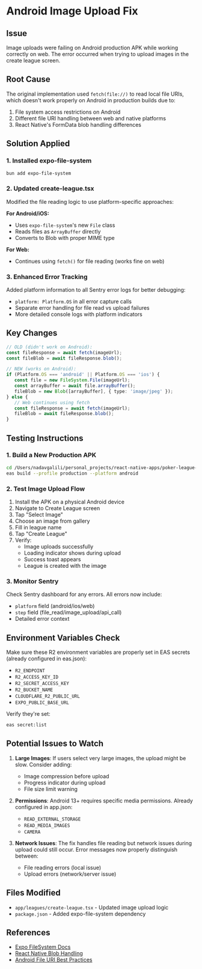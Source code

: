 # Android Image Upload Fix

## Issue

Image uploads were failing on Android production APK while working correctly on web. The error occurred when trying to upload images in the create league screen.

## Root Cause

The original implementation used `fetch(file://)` to read local file URIs, which doesn't work properly on Android in production builds due to:

1. File system access restrictions on Android
2. Different file URI handling between web and native platforms
3. React Native's FormData blob handling differences

## Solution Applied

### 1. Installed expo-file-system

```bash
bun add expo-file-system
```

### 2. Updated create-league.tsx

Modified the file reading logic to use platform-specific approaches:

**For Android/iOS:**

- Uses `expo-file-system`'s new `File` class
- Reads files as `ArrayBuffer` directly
- Converts to Blob with proper MIME type

**For Web:**

- Continues using `fetch()` for file reading (works fine on web)

### 3. Enhanced Error Tracking

Added platform information to all Sentry error logs for better debugging:

- `platform: Platform.OS` in all error capture calls
- Separate error handling for file read vs upload failures
- More detailed console logs with platform indicators

## Key Changes

```typescript
// OLD (didn't work on Android):
const fileResponse = await fetch(imageUrl);
const fileBlob = await fileResponse.blob();

// NEW (works on Android):
if (Platform.OS === 'android' || Platform.OS === 'ios') {
   const file = new FileSystem.File(imageUrl);
   const arrayBuffer = await file.arrayBuffer();
   fileBlob = new Blob([arrayBuffer], { type: 'image/jpeg' });
} else {
   // Web continues using fetch
   const fileResponse = await fetch(imageUrl);
   fileBlob = await fileResponse.blob();
}
```

## Testing Instructions

### 1. Build a New Production APK

```bash
cd /Users/nadavgalili/personal_projects/react-native-apps/poker-league-hero
eas build --profile production --platform android
```

### 2. Test Image Upload Flow

1. Install the APK on a physical Android device
2. Navigate to Create League screen
3. Tap "Select Image"
4. Choose an image from gallery
5. Fill in league name
6. Tap "Create League"
7. Verify:
   - Image uploads successfully
   - Loading indicator shows during upload
   - Success toast appears
   - League is created with the image

### 3. Monitor Sentry

Check Sentry dashboard for any errors. All errors now include:

- `platform` field (android/ios/web)
- `step` field (file_read/image_upload/api_call)
- Detailed error context

## Environment Variables Check

Make sure these R2 environment variables are properly set in EAS secrets (already configured in eas.json):

- `R2_ENDPOINT`
- `R2_ACCESS_KEY_ID`
- `R2_SECRET_ACCESS_KEY`
- `R2_BUCKET_NAME`
- `CLOUDFLARE_R2_PUBLIC_URL`
- `EXPO_PUBLIC_BASE_URL`

Verify they're set:

```bash
eas secret:list
```

## Potential Issues to Watch

1. **Large Images**: If users select very large images, the upload might be slow. Consider adding:
   - Image compression before upload
   - Progress indicator during upload
   - File size limit warning

2. **Permissions**: Android 13+ requires specific media permissions. Already configured in app.json:
   - `READ_EXTERNAL_STORAGE`
   - `READ_MEDIA_IMAGES`
   - `CAMERA`

3. **Network Issues**: The fix handles file reading but network issues during upload could still occur. Error messages now properly distinguish between:
   - File reading errors (local issue)
   - Upload errors (network/server issue)

## Files Modified

- `app/leagues/create-league.tsx` - Updated image upload logic
- `package.json` - Added expo-file-system dependency

## References

- [Expo FileSystem Docs](https://docs.expo.dev/versions/latest/sdk/filesystem/)
- [React Native Blob Handling](https://reactnative.dev/docs/blob)
- [Android File URI Best Practices](https://developer.android.com/training/data-storage)
